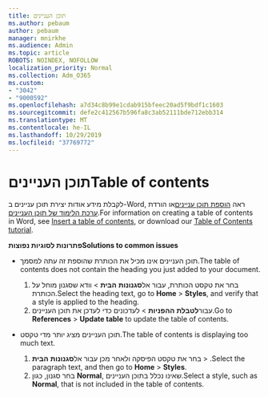 ```yaml
---
title: תוכן העניינים
ms.author: pebaum
author: pebaum
manager: mnirkhe
ms.audience: Admin
ms.topic: article
ROBOTS: NOINDEX, NOFOLLOW
localization_priority: Normal
ms.collection: Adm_O365
ms.custom:
- "3042"
- "9000592"
ms.openlocfilehash: a7d34c8b99e1cdab915bfeec20ad5f9bdf1c1603
ms.sourcegitcommit: defe2c412567b596fa8c3ab52111bde712ebb314
ms.translationtype: MT
ms.contentlocale: he-IL
ms.lasthandoff: 10/29/2019
ms.locfileid: "37769772"
---
```

# <a name="table-of-contents"></a><span data-ttu-id="e85cf-102">תוכן העניינים</span><span class="sxs-lookup"><span data-stu-id="e85cf-102">Table of contents</span></span>

<span data-ttu-id="e85cf-103">לקבלת מידע אודות יצירת תוכן עניינים ב-Word, ראה [הוספת תוכן עניינים](https://support.office.com/article/882e8564-0edb-435e-84b5-1d8552ccf0c0)או הורדת [ערכת הלימוד של תוכן העניינים](https://go.microsoft.com/fwlink/?linkid=2065106).</span><span class="sxs-lookup"><span data-stu-id="e85cf-103">For information on creating a table of contents in Word, see [Insert a table of contents](https://support.office.com/article/882e8564-0edb-435e-84b5-1d8552ccf0c0), or download our [Table of Contents tutorial](https://go.microsoft.com/fwlink/?linkid=2065106).</span></span>

<span data-ttu-id="e85cf-104">**פתרונות לסוגיות נפוצות**</span><span class="sxs-lookup"><span data-stu-id="e85cf-104">**Solutions to common issues**</span></span>

- <span data-ttu-id="e85cf-105">תוכן העניינים אינו מכיל את הכותרת שהוספת זה עתה למסמך.</span><span class="sxs-lookup"><span data-stu-id="e85cf-105">The table of contents does not contain the heading you just added to your document.</span></span>
  1. <span data-ttu-id="e85cf-106">בחר את טקסט הכותרת, עבור אל**סגנונות** **הבית** > וודא שסגנון מוחל על הכותרת.</span><span class="sxs-lookup"><span data-stu-id="e85cf-106">Select the heading text, go to **Home** > **Styles**, and verify that a style is applied to the heading.</span></span>
  2. <span data-ttu-id="e85cf-107">עבור**לטבלת** **ההפניות** > לעדכונים כדי לעדכן את תוכן העניינים.</span><span class="sxs-lookup"><span data-stu-id="e85cf-107">Go to **References** > **Update table** to update the table of contents.</span></span>

- <span data-ttu-id="e85cf-108">תוכן העניינים מציג יותר מדי טקסט.</span><span class="sxs-lookup"><span data-stu-id="e85cf-108">The table of contents is displaying too much text.</span></span> 
  1. <span data-ttu-id="e85cf-109">בחר את טקסט הפיסקה ולאחר מכן עבור אל**סגנונות** **הבית** > .</span><span class="sxs-lookup"><span data-stu-id="e85cf-109">Select the paragraph text, and then go to **Home** > **Styles**.</span></span>
  2. <span data-ttu-id="e85cf-110">בחר סגנון, כגון **Normal**, שאינו נכלל בתוכן העניינים.</span><span class="sxs-lookup"><span data-stu-id="e85cf-110">Select a style, such as **Normal**, that is not included in the table of contents.</span></span>